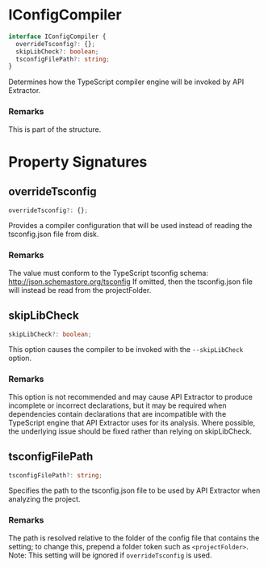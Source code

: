 # IConfigCompiler

```typescript
interface IConfigCompiler {
  overrideTsconfig?: {};
  skipLibCheck?: boolean;
  tsconfigFilePath?: string;
}
```

Determines how the TypeScript compiler engine will be invoked by API Extractor.

### Remarks

This is part of the structure.

# Property Signatures

## overrideTsconfig

```typescript
overrideTsconfig?: {};
```

Provides a compiler configuration that will be used instead of reading the tsconfig.json file from disk.

### Remarks

The value must conform to the TypeScript tsconfig schema:
http://json.schemastore.org/tsconfig
If omitted, then the tsconfig.json file will instead be read from the projectFolder.

## skipLibCheck

```typescript
skipLibCheck?: boolean;
```

This option causes the compiler to be invoked with the `--skipLibCheck` option.

### Remarks

This option is not recommended and may cause API Extractor to produce incomplete or incorrect declarations, but it may be required when dependencies contain declarations that are incompatible with the TypeScript engine that API Extractor uses for its analysis. Where possible, the underlying issue should be fixed rather than relying on skipLibCheck.

## tsconfigFilePath

```typescript
tsconfigFilePath?: string;
```

Specifies the path to the tsconfig.json file to be used by API Extractor when analyzing the project.

### Remarks

The path is resolved relative to the folder of the config file that contains the setting; to change this, prepend a folder token such as `<projectFolder>`.
Note: This setting will be ignored if `overrideTsconfig` is used.

